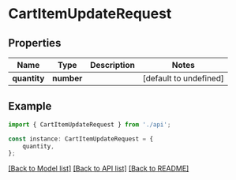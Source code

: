 # CartItemUpdateRequest


## Properties

Name | Type | Description | Notes
------------ | ------------- | ------------- | -------------
**quantity** | **number** |  | [default to undefined]

## Example

```typescript
import { CartItemUpdateRequest } from './api';

const instance: CartItemUpdateRequest = {
    quantity,
};
```

[[Back to Model list]](../README.md#documentation-for-models) [[Back to API list]](../README.md#documentation-for-api-endpoints) [[Back to README]](../README.md)
